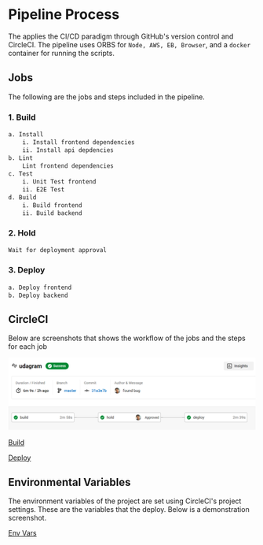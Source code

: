 # Pipeline Process
The applies the CI/CD paradigm through GitHub's version control and CircleCI. The pipeline uses ORBS for `Node, AWS, EB, Browser`, and a `docker` container for running the scripts.

## Jobs
The following are the jobs and steps included in the pipeline.
### 1. Build
    a. Install
        i. Install frontend dependencies
        ii. Install api depdencies
    b. Lint
        Lint frontend dependencies
    c. Test
        i. Unit Test frontend
        ii. E2E Test
    d. Build
        i. Build frontend
        ii. Build backend
### 2. Hold
    Wait for deployment approval
### 3. Deploy
    a. Deploy frontend
    b. Deploy backend

## CircleCI
Below are screenshots that shows the workflow of the jobs and the steps for each job

[![General Diagram](https://github.com/Mohammed159159/Udagram/blob/master/docs/media/C_General.png)](https://github.com/Mohammed159159/Udagram/blob/master/docs/media/C_General.png)

[Build](https://github.com/Mohammed159159/Udagram/blob/master/docs/media/C_Build.png)

[Deploy](https://github.com/Mohammed159159/Udagram/blob/master/docs/media/C_deploy.png)

## Environmental Variables
The environment variables of the project are set using CircleCI's project settings. These are the variables that the deploy. Below is a demonstration screenshot.

[Env Vars](https://github.com/Mohammed159159/Udagram/blob/master/docs/media/C_Env.png)

